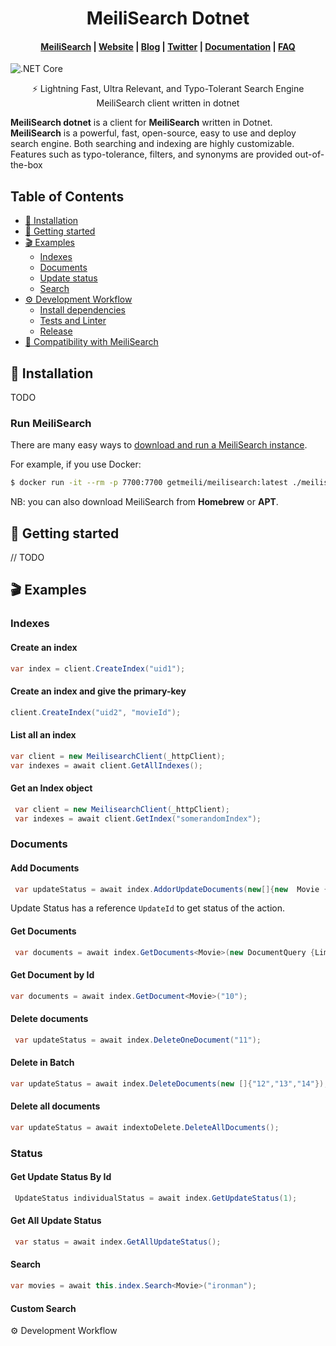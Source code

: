 <h1 align="center">MeiliSearch Dotnet</h1>

<h4 align="center">
  <a href="https://github.com/meilisearch/MeiliSearch">MeiliSearch</a> |
  <a href="https://www.meilisearch.com">Website</a> |
  <a href="https://blog.meilisearch.com">Blog</a> |
  <a href="https://twitter.com/meilisearch">Twitter</a> |
  <a href="https://docs.meilisearch.com">Documentation</a> |
  <a href="https://docs.meilisearch.com/faq">FAQ</a>
</h4>

![.NET Core](https://github.com/satish860/meilisearch-dotnet/workflows/.NET%20Core/badge.svg?branch=master)


<p align="center">⚡ Lightning Fast, Ultra Relevant, and Typo-Tolerant Search Engine MeiliSearch client written in dotnet</p>

**MeiliSearch dotnet** is a client for **MeiliSearch** written in Dotnet. **MeiliSearch** is a powerful, fast, open-source, easy to use and deploy search engine. Both searching and indexing are highly customizable. Features such as typo-tolerance, filters, and synonyms are provided out-of-the-box

## Table of Contents <!-- omit in toc -->

- [🔧 Installation](#-installation)
- [🚀 Getting started](#-getting-started)
- [🎬 Examples](#-examples)
  - [Indexes](#indexes)
  - [Documents](#documents)
  - [Update status](#update-status)
  - [Search](#search)
- [⚙️ Development Workflow](#️-development-workflow)
  - [Install dependencies](#install-dependencies)
  - [Tests and Linter](#tests-and-linter)
  - [Release](#release)
- [🤖 Compatibility with MeiliSearch](#-compatibility-with-meilisearch)

## 🔧 Installation

TODO

### Run MeiliSearch <!-- omit in toc -->

There are many easy ways to [download and run a MeiliSearch instance](https://docs.meilisearch.com/guides/advanced_guides/installation.html#download-and-launch).

For example, if you use Docker:
```bash
$ docker run -it --rm -p 7700:7700 getmeili/meilisearch:latest ./meilisearch --master-key=masterKey
```

NB: you can also download MeiliSearch from **Homebrew** or **APT**.

## 🚀 Getting started

// TODO

## 🎬 Examples

### Indexes

#### Create an index <!-- omit in toc -->
 ```c#
 var index = client.CreateIndex("uid1");
```

#### Create an index and give the primary-key
```c#
client.CreateIndex("uid2", "movieId");
```

#### List all an index <!-- omit in toc -->

```c#
var client = new MeilisearchClient(_httpClient);
var indexes = await client.GetAllIndexes();
```

#### Get an Index object <!-- omit in toc -->
```c#
 var client = new MeilisearchClient(_httpClient);
 var indexes = await client.GetIndex("somerandomIndex");
```
### Documents

#### Add Documents

```c#
 var updateStatus = await index.AddorUpdateDocuments(new[]{new  Movie {Id = "1", Name = "Batman"}});
```
Update Status has a reference `UpdateId` to get status of the action.

#### Get Documents
```c#
 var documents = await index.GetDocuments<Movie>(new DocumentQuery {Limit = 1});
```

#### Get Document by Id

```c#
var documents = await index.GetDocument<Movie>("10");
```

#### Delete documents

```c#
 var updateStatus = await index.DeleteOneDocument("11");
```
#### Delete in Batch

```c#
var updateStatus = await index.DeleteDocuments(new []{"12","13","14"});
```

#### Delete all documents
```c#
var updateStatus = await indextoDelete.DeleteAllDocuments();
```
### Status

#### Get Update Status By Id
```c#
 UpdateStatus individualStatus = await index.GetUpdateStatus(1);
```

#### Get All Update Status
```c#
 var status = await index.GetAllUpdateStatus();
```
#### Search
```c#
var movies = await this.index.Search<Movie>("ironman");
```

#### Custom Search

⚙️ Development Workflow

